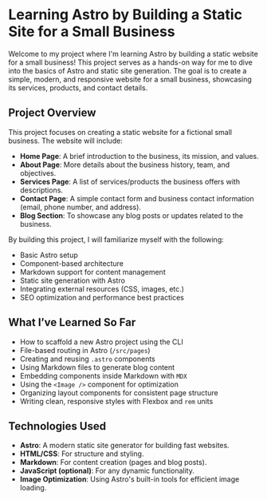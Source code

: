 # Learning Astro by Building a Static Site for a Small Business

Welcome to my project where I'm learning Astro by building a static website for a small business! This project serves as a hands-on way for me to dive into the basics of Astro and static site generation. The goal is to create a simple, modern, and responsive website for a small business, showcasing its services, products, and contact details.

## Project Overview

This project focuses on creating a static website for a fictional small business. The website will include:

- **Home Page**: A brief introduction to the business, its mission, and values.
- **About Page**: More details about the business history, team, and objectives.
- **Services Page**: A list of services/products the business offers with descriptions.
- **Contact Page**: A simple contact form and business contact information (email, phone number, and address).
- **Blog Section**: To showcase any blog posts or updates related to the business.

By building this project, I will familiarize myself with the following:

- Basic Astro setup
- Component-based architecture
- Markdown support for content management
- Static site generation with Astro
- Integrating external resources (CSS, images, etc.)
- SEO optimization and performance best practices

## What I’ve Learned So Far

- How to scaffold a new Astro project using the CLI
- File-based routing in Astro (`/src/pages`)
- Creating and reusing `.astro` components
- Using Markdown files to generate blog content
- Embedding components inside Markdown with `MDX`
- Using the `<Image />` component for optimization
- Organizing layout components for consistent page structure
- Writing clean, responsive styles with Flexbox and `rem` units

## Technologies Used

- **Astro**: A modern static site generator for building fast websites.
- **HTML/CSS**: For structure and styling.
- **Markdown**: For content creation (pages and blog posts).
- **JavaScript (optional)**: For any dynamic functionality.
- **Image Optimization**: Using Astro's built-in tools for efficient image loading.
